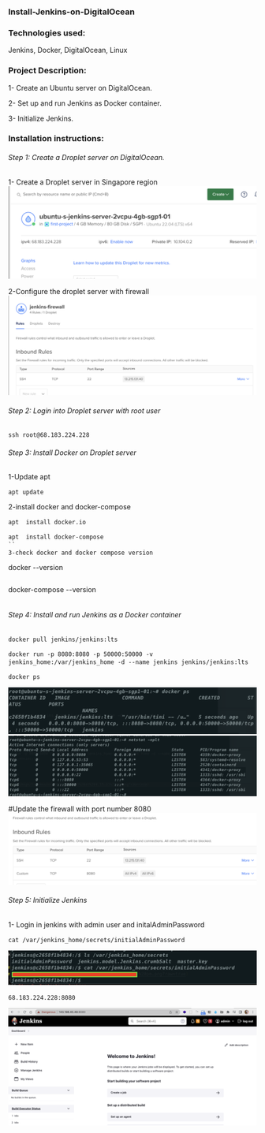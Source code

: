 ### Install-Jenkins-on-DigitalOcean

### Technologies used:

Jenkins, Docker, DigitalOcean, Linux

### Project Description:

1- Create an Ubuntu server on DigitalOcean.

2- Set up and run Jenkins as Docker container.

3- Initialize Jenkins.

### Installation instructions:

###### Step 1: Create a Droplet server on DigitalOcean.

1- Create a Droplet server in Singapore region
![image](image/Screenshot%202023-02-23%20at%203.59.07%20pm.png?raw=true)

2-Configure the droplet server with firewall
![image](image/Screenshot%202023-02-23%20at%204.02.17%20pm.png?raw=true)

###### Step 2: Login into Droplet server with root user

```
ssh root@68.183.224.228
```

###### Step 3: Install Docker on Droplet server

1-Update apt

```
apt update
```

2-install docker and docker-compose

```
apt  install docker.io
```

```
apt  install docker-compose
``
3-check docker and docker compose version
```

docker --version

```

```

docker-compose --version

```

```

###### Step 4: Install and run Jenkins as a Docker container

```
docker pull jenkins/jenkins:lts
```

```
docker run -p 8080:8080 -p 50000:50000 -v jenkins_home:/var/jenkins_home -d --name jenkins jenkins/jenkins:lts
```

```
docker ps
```

![image](image/Screenshot%202023-02-23%20at%204.15.31%20pm.png?raw=true)
![image](image/Screenshot%202023-02-23%20at%204.17.12%20pm.png?raw=true)

#Update the firewall with port number 8080
![image](image/Screenshot%202023-02-23%20at%204.23.25%20pm.png?raw=true)

###### Step 5: Initialize Jenkins

1- Login in jenkins with admin user and initalAdminPassword

```
cat /var/jenkins_home/secrets/initialAdminPassword
```

![image](image/Screenshot%202023-02-23%20at%204.20.37%20pm.png?raw=true)

```
68.183.224.228:8080
```

![image](image/Screenshot%202023-02-23%20at%206.06.10%20pm.png?raw=true)
